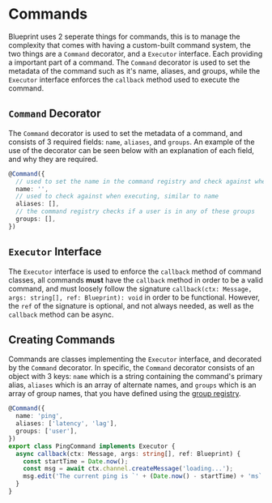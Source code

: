 # Commands

Blueprint uses 2 seperate things for commands, this is to manage the
complexity that comes with having a custom-built command system, the two things
are a `Command` decorator, and a `Executor` interface. Each providing a important
part of a command. The `Command` decorator is used to set the metadata of the command
such as it's name, aliases, and groups, while the `Executor` interface enforces the
`callback` method used to execute the command.

## `Command` Decorator

The `Command` decorator is used to set the metadata of a command, and consists of
3 required fields: `name`, `aliases`, and `groups`. An example of the use of the decorator
can be seen below with an explanation of each field, and why they are required.

```ts
@Command({
  // used to set the name in the command registry and check against when executing
  name: '',
  // used to check against when executing, similar to name
  aliases: [],
  // the command registry checks if a user is in any of these groups
  groups: [],
})
```

## `Executor` Interface

The `Executor` interface is used to enforce the `callback` method of command classes, all
commands **must** have the `callback` method in order to be a valid command, and must loosely follow
the signature `callback(ctx: Message, args: string[], ref: Blueprint): void` in order to be functional. However, the
`ref` of the signature is optional, and not always needed, as well as the `callback` method can be async.

## Creating Commands

Commands are classes implementing the `Executor` interface, and decorated by the `Command`
decorator. In specific, the `Command` decorator consists of an object with 3 keys: `name` which
is a string containing the command's primary alias, `aliases` which is an array of alternate names,
and `groups` which is an array of group names, that you have defined using the [group registry](registry/groups.md).

```ts
@Command({
  name: 'ping',
  aliases: ['latency', 'lag'],
  groups: ['user'],
})
export class PingCommand implements Executor {
  async callback(ctx: Message, args: string[], ref: Blueprint) {
    const startTime = Date.now();
    const msg = await ctx.channel.createMessage('loading...');
    msg.edit('The current ping is `' + (Date.now() - startTime) + 'ms`');
  }
}
```
